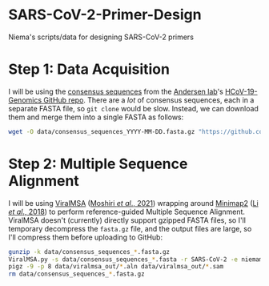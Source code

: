 # SARS-CoV-2-Primer-Design
Niema's scripts/data for designing SARS-CoV-2 primers

# Step 1: Data Acquisition
I will be using the [consensus sequences](https://github.com/andersen-lab/HCoV-19-Genomics/tree/master/consensus_sequences) from the [Andersen lab](https://andersen-lab.com/)'s [HCoV-19-Genomics GitHub repo](https://github.com/andersen-lab/HCoV-19-Genomics). There are a *lot* of consensus sequences, each in a separate FASTA file, so `git clone` would be slow. Instead, we can download them and merge them into a single FASTA as follows:

```bash
wget -O data/consensus_sequences_YYYY-MM-DD.fasta.gz "https://github.com/andersen-lab/HCoV-19-Genomics/releases/latest/download/consensus_sequences.fasta.gz"
```

# Step 2: Multiple Sequence Alignment
I will be using [ViralMSA](https://github.com/niemasd/ViralMSA) ([Moshiri *et al*., 2021](https://doi.org/10.1093/bioinformatics/btaa743)) wrapping around [Minimap2](https://github.com/lh3/minimap2) ([Li *et al*., 2018](https://doi.org/10.1093/bioinformatics/bty191)) to perform reference-guided Multiple Sequence Alignment. ViralMSA doesn't (currently) directly support gzipped FASTA files, so I'll temporary decompress the `fasta.gz` file, and the output files are large, so I'll compress them before uploading to GitHub:

```bash
gunzip -k data/consensus_sequences_*.fasta.gz
ViralMSA.py -s data/consensus_sequences_*.fasta -r SARS-CoV-2 -e niemamoshiri@gmail.com -o data/viralmsa_out --omit_ref
pigz -9 -p 8 data/viralmsa_out/*.aln data/viralmsa_out/*.sam
rm data/consensus_sequences_*.fasta.gz
```
